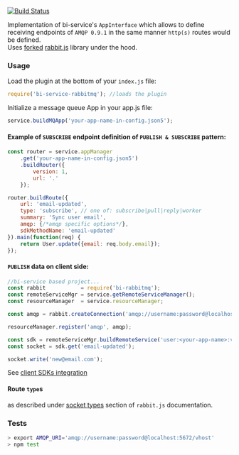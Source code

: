 [![Build Status](https://travis-ci.org/BohemiaInteractive/bi-service-rabbitmq.svg?branch=master)](https://travis-ci.org/BohemiaInteractive/bi-service-rabbitmq)   

Implementation of bi-service's `AppInterface` which allows to define receiving endpoints of `AMQP 0.9.1` in the same manner `http(s)` routes would be defined.  
Uses [forked](https://github.com/BohemiaInteractive/bi-rabbitmq) [rabbit.js](https://github.com/squaremo/rabbit.js) library under the hood.

### Usage

Load the plugin at the bottom of your `index.js` file:

```javascript
require('bi-service-rabbitmq'); //loads the plugin
```

Initialize a message queue App in your app.js file:

```javascript
service.buildMQApp('your-app-name-in-config.json5');
```

#### Example of `SUBSCRIBE` endpoint definition of `PUBLISH & SUBSCRIBE` pattern:


```javascript
const router = service.appManager
    .get('your-app-name-in-config.json5')
    .buildRouter({
        version: 1,
        url: '.'
    });

router.buildRoute({
    url: 'email-updated',
    type: 'subscribe', // one of: subscribe|pull|reply|worker
    summary: 'Sync user email',
    amqp: {/*amqp specific options*/},
    sdkMethodName: 'email-updated'
}).main(function(req) {
    return User.update({email: req.body.email});
});
```

#### `PUBLISH` data on client side:

```javascript
//bi-service based project...
const rabbit           = require('bi-rabbitmq');
const remoteServiceMgr = service.getRemoteServiceManager();
const resourceManager  = service.resourceManager;

const amqp = rabbit.createConnection('amqp://username:password@localhost:5672/vhost');

resourceManager.register('amqp', amqp);

const sdk = remoteServiceMgr.buildRemoteService('user:<your-app-name>:v1.0', {socket: amqp});
const socket = sdk.get('email-updated');

socket.write('new@email.com');
```

See [client SDKs integration](https://bohemiainteractive.github.io/bi-service/tutorial-4.SDK-integration.html)

#### Route `type`s

as described under [socket types](http://www.squaremobius.net/rabbit.js/) section of `rabbit.js` documentation.

### Tests

```bash
> export AMQP_URI='amqp://username:password@localhost:5672/vhost'
> npm test
```
